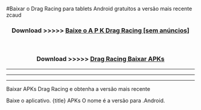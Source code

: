 #Baixar o Drag Racing   para tablets Android gratuitos a versão mais recente zcaud


<div align="center">
<h3>Download >>>>> <a href="https://pt-web.web.app/?pt= Drag Racing ">Baixe o A P K Drag Racing  [sem anúncios]</a></h3><br>

<h3>Download >>>>> <a href="https://pt-web.web.app/?pt= Drag Racing ">Drag Racing  Baixar APKs</a></h3>
</div>

----------------------------------------------------------

----------------------------------------------------------

----------------------------------------------------------

Baixar APKs Drag Racing  e obtenha a versão mais recente

Baixe o aplicativo. {title} APKs O nome é a versão para .Android.


